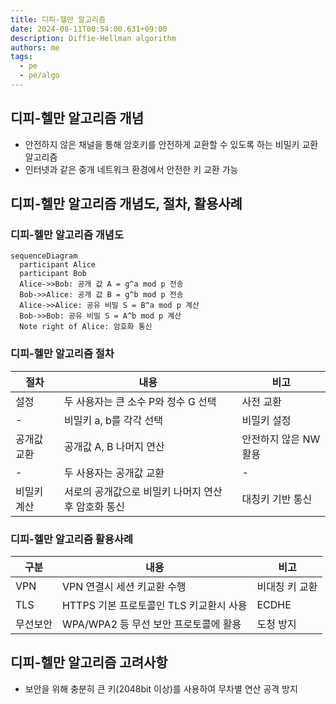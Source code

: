 ```yaml
---
title: 디피-헬만 알고리즘
date: 2024-08-11T00:54:00.631+09:00
description: Diffie-Hellman algorithm
authors: me
tags:
  - pe
  - pe/algo 
---
```


## 디피-헬만 알고리즘 개념

- 안전하지 않은 채널을 통해 암호키를 안전하게 교환할 수 있도록 하는 비밀키 교환 알고리즘
- 인터넷과 같은 중개 네트워크 환경에서 안전한 키 교환 가능

## 디피-헬만 알고리즘 개념도, 절차, 활용사례

### 디피-헬만 알고리즘 개념도

```mermaid
sequenceDiagram
  participant Alice
  participant Bob
  Alice->>Bob: 공개 값 A = g^a mod p 전송
  Bob->>Alice: 공개 값 B = g^b mod p 전송
  Alice->>Alice: 공유 비밀 S = B^a mod p 계산
  Bob->>Bob: 공유 비밀 S = A^b mod p 계산
  Note right of Alice: 암호화 통신
```

### 디피-헬만 알고리즘 절차

| 절차 | 내용 | 비고 |
| --- | --- | --- |
| 설정 | 두 사용자는 큰 소수 P와 정수 G 선택 | 사전 교환 |
| - | 비밀키 a, b를 각각 선택 | 비밀키 설정 |
| 공개값 교환 | 공개값 A, B 나머지 연산 | 안전하지 않은 NW 활용 |
| - | 두 사용자는 공개값 교환 | - |
| 비밀키 계산 | 서로의 공개값으로 비밀키 나머지 연산 후 암호화 통신 | 대칭키 기반 통신 |

### 디피-헬만 알고리즘 활용사례

| 구분 | 내용 | 비고 |
| --- | --- | --- |
| VPN | VPN 연결시 세션 키교환 수행 | 비대칭 키 교환 |
| TLS | HTTPS 기본 프로토콜인 TLS 키교환시 사용 | ECDHE |
| 무선보안 | WPA/WPA2 등 무선 보안 프로토콜에 활용 | 도청 방지 |

## 디피-헬만 알고리즘 고려사항

- 보안을 위해 충분히 큰 키(2048bit 이상)를 사용하여 무차별 연산 공격 방지
